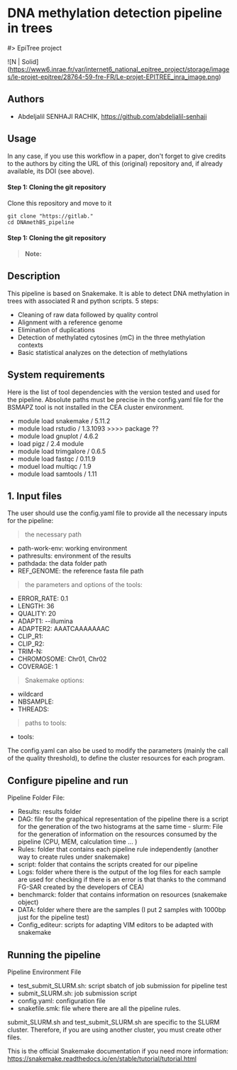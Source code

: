 # DNA methylation detection pipeline in trees
#> EpiTree project


![N | Solid] (https://www6.inrae.fr/var/internet6_national_epitree_project/storage/images/le-projet-epitree/28764-59-fre-FR/Le-projet-EPITREE_inra_image.png)


## Authors

* Abdeljalil SENHAJI RACHIK, https://github.com/abdeljalil-senhaji
## Usage 


In any case, if you use this workflow in a paper, don't forget to give credits to the authors by citing the URL of this (original) repository and, if already available, its DOI (see above).


#### Step 1: Cloning the git repository

Clone this repository and move to it
```
git clone "https://gitlab."
cd DNAmethBS_pipeline
```
#### Step 1: Cloning the git repository

> **Note:**
## Description
This pipeline is based on Snakemake. It is able to detect DNA methylation in trees with associated R and python scripts. 5 steps:

- Cleaning of raw data followed by quality control
- Alignment with a reference genome
- Elimination of duplications
- Detection of methylated cytosines (mC) in the three methylation contexts
- Basic statistical analyzes on the detection of methylations

## System requirements

Here is the list of tool dependencies with the version tested and used for the pipeline.
Absolute paths must be precise in the config.yaml file for the BSMAPZ tool is not installed in the CEA cluster environment.

- module load snakemake / 5.11.2
- module load rstudio / 1.3.1093 >>>> package ??
- module load gnuplot / 4.6.2
- load pigz / 2.4 module
- module load trimgalore / 0.6.5
- module load fastqc / 0.11.9
- moduel load multiqc / 1.9
- module load samtools / 1.11

## 1. Input files

The user should use the config.yaml file to provide all the necessary inputs for the pipeline:
> the necessary path
- path-work-env: working environment
- pathresults: environment of the results
- pathdada: the data folder path
- REF_GENOME: the reference fasta file path
> the parameters and options of the tools:
- ERROR_RATE: 0.1
- LENGTH: 36
- QUALITY: 20
- ADAPT1: --illumina
- ADAPTER2: AAATCAAAAAAAC
- CLIP_R1:
- CLIP_R2:
- TRIM-N:
- CHROMOSOME: Chr01, Chr02
- COVERAGE: 1
> Snakemake options:
- wildcard
- NBSAMPLE:
- THREADS:
> paths to tools:
- tools:


The config.yaml can also be used to modify the parameters (mainly the call of the quality threshold), to define the cluster resources for each program.


## Configure pipeline and run
Pipeline Folder File:
- Results: results folder
- DAG: file for the graphical representation of the pipeline there is a script for the generation of the two histograms at the same time - slurm: File for the generation of information on the resources consumed by the pipeline (CPU, MEM, calculation time ... )
- Rules: folder that contains each pipeline rule independently (another way to create rules under snakemake)
- script: folder that contains the scripts created for our pipeline
- Logs: folder where there is the output of the log files for each sample are used for checking if there is an error is that thanks to the command FG-SAR created by the developers of CEA)
- benchmarck: folder that contains information on resources (snakemake object)
- DATA: folder where there are the samples (I put 2 samples with 1000bp just for the pipeline test)
- Config_editeur: scripts for adapting VIM editors to be adapted with snakemake

## Running the pipeline


Pipeline Environment File
- test_submit_SLURM.sh: script sbatch of job submission for pipeline test
- submit_SLURM.sh: job submission script
- config.yaml: configuration file
- snakefile.smk: file where there are all the pipeline rules.

submit_SLURM.sh and test_submit_SLURM.sh are specific to the SLURM cluster. Therefore, if you are using another cluster, you must create other files.


This is the official Snakemake documentation if you need more information: https://snakemake.readthedocs.io/en/stable/tutorial/tutorial.html
